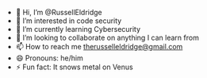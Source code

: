 - 👋 Hi, I’m @RussellEldridge
- 👀 I’m interested in code security
- 🌱 I’m currently learning Cybersecurity
- 💞️ I’m looking to collaborate on anything I can learn from
- 📫 How to reach me therusselleldridge@gmail.com
- 😄 Pronouns: he/him
- ⚡ Fun fact: It snows metal on Venus

<!---
RussellEldridge/RussellEldridge is a ✨ special ✨ repository because its `README.md` (this file) appears on your GitHub profile.
You can click the Preview link to take a look at your changes.
--->
